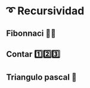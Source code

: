 # ➰ Recursividad

## Fibonnaci 🐇🐇

<script src="https://gist.github.com/sivanahamer/c9b9ff9fdd251a82c81f26bcbff1f7a4.js?file=fibonacci.py"></script>

## Contar 1️⃣2️⃣3️⃣

<script src="https://gist.github.com/sivanahamer/c9b9ff9fdd251a82c81f26bcbff1f7a4.js?file=contar.py"></script>

## Triangulo pascal 🔺

<script src="https://gist.github.com/sivanahamer/c9b9ff9fdd251a82c81f26bcbff1f7a4.js?file=pascal.py"></script>
